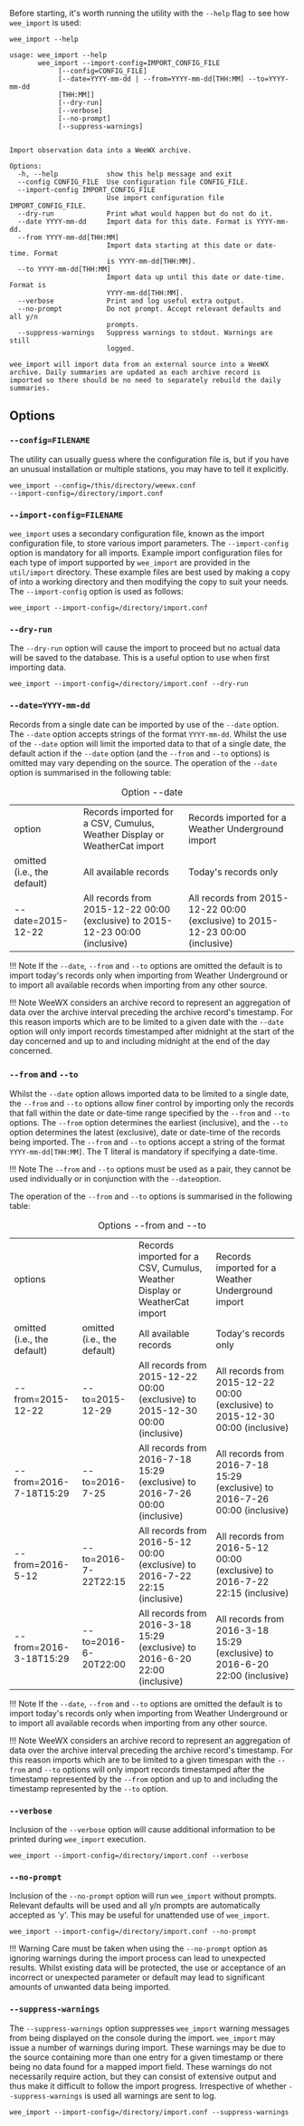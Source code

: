 Before starting, it's worth running the utility with the `--help` flag to see
how `wee_import` is used:

```
wee_import --help
```
```
usage: wee_import --help
       wee_import --import-config=IMPORT_CONFIG_FILE
            [--config=CONFIG_FILE]
            [--date=YYYY-mm-dd | --from=YYYY-mm-dd[THH:MM] --to=YYYY-mm-dd
            [THH:MM]]
            [--dry-run]
            [--verbose]
            [--no-prompt]
            [--suppress-warnings]


Import observation data into a WeeWX archive.

Options:
  -h, --help            show this help message and exit
  --config CONFIG_FILE  Use configuration file CONFIG_FILE.
  --import-config IMPORT_CONFIG_FILE
                        Use import configuration file IMPORT_CONFIG_FILE.
  --dry-run             Print what would happen but do not do it.
  --date YYYY-mm-dd     Import data for this date. Format is YYYY-mm-dd.
  --from YYYY-mm-dd[THH:MM]
                        Import data starting at this date or date-time. Format
                        is YYYY-mm-dd[THH:MM].
  --to YYYY-mm-dd[THH:MM]
                        Import data up until this date or date-time. Format is
                        YYYY-mm-dd[THH:MM].
  --verbose             Print and log useful extra output.
  --no-prompt           Do not prompt. Accept relevant defaults and all y/n
                        prompts.
  --suppress-warnings   Suppress warnings to stdout. Warnings are still
                        logged.

wee_import will import data from an external source into a WeeWX
archive. Daily summaries are updated as each archive record is
imported so there should be no need to separately rebuild the daily
summaries.
```

## Options

### `--config=FILENAME`


The utility can usually guess where the configuration file is,
but if you have an unusual installation or multiple stations, you may have to
tell it explicitly.

```
wee_import --config=/this/directory/weewx.conf 
--import-config=/directory/import.conf
```

### `--import-config=FILENAME`

`wee_import` uses a secondary configuration file, known as the import
configuration file, to store various import parameters. The `--import-config`
option is mandatory for all imports. Example import configuration files for
each type of import supported by `wee_import` are provided in the
`util/import` directory. These example files are best used by making a copy of
into a working directory and then modifying the copy to suit your needs. The
`--import-config` option is used as follows:

```
wee_import --import-config=/directory/import.conf
```

### `--dry-run`

The `--dry-run` option will cause the import to proceed but no actual data 
will be saved to the database. This is a useful option to use when first 
importing data.

```
wee_import --import-config=/directory/import.conf --dry-run
```

### `--date=YYYY-mm-dd`

Records from a single date can be imported by use of the `--date` option. 
The `--date` option accepts strings of the format `YYYY-mm-dd`. Whilst the 
use of the `--date` option will limit the imported data to that of a single 
date, the default action if the `--date` option (and the `--from` and `--to` 
options) is omitted may vary depending on the source. The operation of the 
`--date` option is summarised in the following table:

<table class="no_indent">
  <caption>Option <span class="code">--date</span></caption>
  <tbody>
    <tr class="first_row">
      <td>option</td>
      <td>Records imported for a CSV, Cumulus, Weather Display or WeatherCat 
import</td>
      <td>Records imported for a Weather Underground import</td>
    </tr>
    <tr>
      <td class="code first_col">omitted<br>(i.e., the default)</td>
      <td>All available records</td>
      <td>Today's records only</td>
    </tr>
    <tr>
      <td class="code first_col">--date=2015-12-22</td>
      <td>All records from 2015-12-22 00:00 (exclusive) to 2015-12-23 00:00 
(inclusive)</td>
      <td>All records from 2015-12-22 00:00 (exclusive) to 2015-12-23 00:00 
(inclusive)</td>
    </tr>
  </tbody>
</table>

!!! Note
    If the `--date`, `--from` and `--to` options are omitted the default is to
    import today's records only when importing from Weather Underground or to
    import all available records when importing from any other source.

!!! Note
    WeeWX considers an archive record to represent an aggregation of data over
    the archive interval preceding the archive record's timestamp. For this
    reason imports which are to be limited to a given date with the `--date`
    option will only import records timestamped after midnight at the start
    of the day concerned and up to and including midnight at the end of the
    day concerned.

### `--from` and `--to`

Whilst the `--date` option allows imported data to be limited to a single 
date, the `--from` and `--to` options allow finer control by importing 
only the records that fall within the date or date-time range specified by 
the `--from` and `--to` options. The `--from` option determines the 
earliest (inclusive), and the `--to` option determines the latest 
(exclusive), date or date-time of the records being imported. The `--from` 
and `--to` options accept a string of the format `YYYY-mm-dd[THH:MM]`. The 
T literal is mandatory if specifying a date-time.

!!! Note
    The `--from` and `--to` options must be used as a pair, they cannot be
    used individually or in conjunction with the `--date`option.

The operation of the `--from` and `--to` options is summarised in the 
following table:

<table class="no_indent">
  <caption>Options <span class="code">--from</span> and <span 
class="code">--to</span></caption>
  <tbody>
    <tr class="first_row">
      <td colspan='2'>options</td>
      <td>Records imported for a CSV, Cumulus, Weather Display or WeatherCat 
import</td>
      <td>Records imported for a Weather Underground import</td>
    </tr>
    <tr>
      <td class="code first_col">omitted<br>(i.e., the default)</td>
      <td class="code first_col">omitted<br>(i.e., the default)</td>
      <td>All available records</td>
      <td>Today's records only</td>
    </tr>
    <tr>
      <td class="code first_col">--from=2015-12-22</td>
      <td class="code first_col">--to=2015-12-29</td>
      <td>All records from 2015-12-22 00:00 (exclusive) to 2015-12-30 00:00 
(inclusive)</td>
      <td>All records from 2015-12-22 00:00 (exclusive) to 2015-12-30 00:00 
(inclusive)</td>
    </tr>
    <tr>
      <td class="code first_col">--from=2016-7-18T15:29</td>
      <td class="code first_col">--to=2016-7-25</td>
      <td>All records from 2016-7-18 15:29 (exclusive) to 2016-7-26 00:00 
(inclusive)</td>
      <td>All records from 2016-7-18 15:29 (exclusive) to 2016-7-26 00:00 
(inclusive)</td>
    </tr>
    <tr>
      <td class="code first_col">--from=2016-5-12</td>
      <td class="code first_col">--to=2016-7-22T22:15</td>
      <td>All records from 2016-5-12 00:00 (exclusive) to 2016-7-22 22:15 
(inclusive)</td>
      <td>All records from 2016-5-12 00:00 (exclusive) to 2016-7-22 22:15 
(inclusive)</td>
    </tr>
    <tr>
      <td class="code first_col">--from=2016-3-18T15:29</td>
      <td class="code first_col">--to=2016-6-20T22:00</td>
      <td>All records from 2016-3-18 15:29 (exclusive) to 2016-6-20 22:00 
(inclusive)</td>
      <td>All records from 2016-3-18 15:29 (exclusive) to 2016-6-20 22:00 
(inclusive)</td>
    </tr>
  </tbody>
</table>

!!! Note
    If the `--date`, `--from` and `--to` options are omitted the default is
    to import today's records only when importing from Weather Underground or
    to import all available records when importing from any other source.

!!! Note
    WeeWX considers an archive record to represent an aggregation of data over
    the archive interval preceding the archive record's timestamp. For this
    reason imports which are to be limited to a given timespan with the
    `--from` and `--to` options will only import records timestamped after
    the timestamp represented by the `--from` option and up to and including
    the timestamp represented by the `--to` option.

### `--verbose`

Inclusion of the `--verbose` option will cause additional information to be
printed during `wee_import` execution.

```
wee_import --import-config=/directory/import.conf --verbose
```

### `--no-prompt`

Inclusion of the `--no-prompt` option will run `wee_import` without prompts.
Relevant defaults will be used and all y/n prompts are automatically accepted
as 'y'. This may be useful for unattended use of `wee_import`.

```
wee_import --import-config=/directory/import.conf --no-prompt
```

!!! Warning
    Care must be taken when using the `--no-prompt` option as ignoring 
    warnings during the import process can lead to unexpected results. Whilst 
    existing data will be protected, the use or acceptance of an 
    incorrect or unexpected parameter or default may lead to significant 
    amounts of unwanted data being imported.

### `--suppress-warnings`

The `--suppress-warnings` option suppresses `wee_import` warning messages from
being displayed on the console during the import. `wee_import` may issue a
number of warnings during import. These warnings may be due to the source
containing more than one entry for a given timestamp or there being no data
found for a mapped import field. These warnings do not necessarily require
action, but they can consist of extensive output and thus make it difficult
to follow the import progress. Irrespective of whether `--suppress-warnings`
is used all warnings are sent to log.

```
wee_import --import-config=/directory/import.conf --suppress-warnings
```
